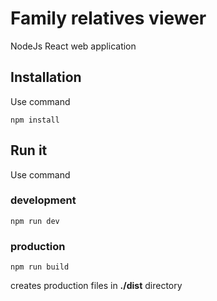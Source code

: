 # Family relatives viewer
NodeJs React web application

## Installation
Use command
```
npm install
```

## Run it
Use command
### development
```
npm run dev
```
### production
```
npm run build
```
creates production files in **./dist** directory
